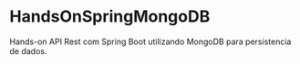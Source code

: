 # HandsOnSpringMongoDB
Hands-on API Rest com Spring Boot utilizando MongoDB para persistencia de dados.
